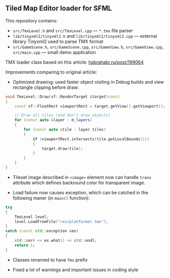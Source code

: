 ## Tiled Map Editor loader for SFML

This repository contains:

- `src/TmxLevel.h` and `src/TmxLevel.cpp` &mdash; `*.tmx` file parser
- `lib/tinyxml2/tinyxml2.h` and `lib/tinyxml2/tinyxml2.cpp` &mdash; external library Tinyxml2 used to parse TMX format
- `src/GameScene.h`, `src/GameScene.cpp`, `src/GameView.h`, `src/GameView.cpp`, `src/main.cpp` &mdash; small demo application

TMX loader class based on this article: [habrahabr.ru/post/199064](https://habrahabr.ru/post/199064/)

Improvements comparing to original article:

- Optimized drawing: used faster object visiting in Debug builds and view rectangle clipping before draw:

```cpp
void TmxLevel::Draw(sf::RenderTarget &target)const
{
    const sf::FloatRect viewportRect = target.getView().getViewport();

    // Draw all tiles (and don't draw objects)
    for (const auto &layer : m_layers)
    {
        for (const auto &tile : layer.tiles)
        {
            if (viewportRect.intersects(tile.getLocalBounds()))
            {
                target.draw(tile);
            }
        }
    }
}
```

- Tileset image described in `<image>` element now can handle `trans` attribute which defines backround color for transparent image.

- Load failure now causes exception, which can be catched in the following maner (in `main()` function):

```cpp
try
{
    TmxLevel level;
    level.LoadFromFile("res/platformer.tmx");
}
catch (const std::exception &ex)
{
    std::cerr << ex.what() << std::endl;
    return 1;
}
```

- Classes renamed to have `Tmx` prefix

- Fixed a lot of warnings and important issues in coding style

